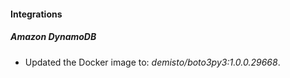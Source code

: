#### Integrations
##### Amazon DynamoDB
- Updated the Docker image to: *demisto/boto3py3:1.0.0.29668*.

